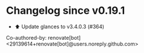 # Changelog since v0.19.1
- ⬆️ Update glances to v3.4.0.3 (#364)

Co-authored-by: renovate[bot] <29139614+renovate[bot]@users.noreply.github.com> 
